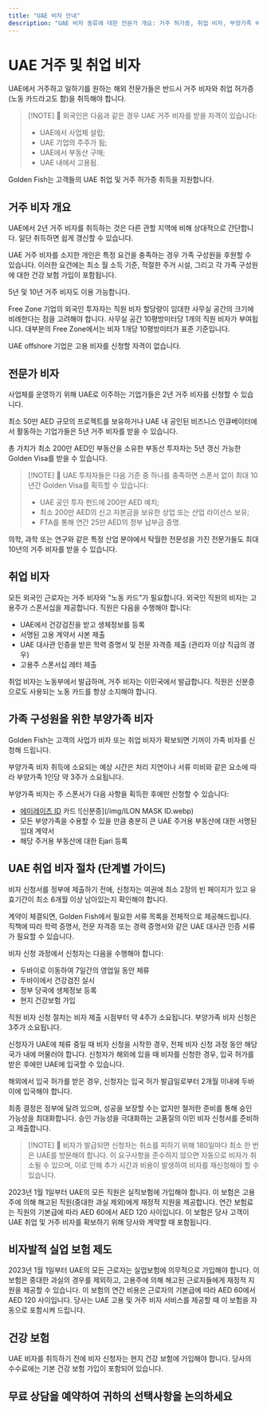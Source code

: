 ```yaml
---
title: "UAE 비자 안내"
description: "UAE 비자 종류에 대한 전문가 개요: 거주 허가증, 취업 비자, 부양가족 비자. 요구사항과 처리 과정에 대해 알아야 할 모든 것."
---
```


# UAE 거주 및 취업 비자

UAE에서 거주하고 일하기를 원하는 해외 전문가들은 반드시 거주 비자와 취업 허가증(노동 카드라고도 함)을 취득해야 합니다.

> [!NOTE] 💚 외국인은 다음과 같은 경우 UAE 거주 비자를 받을 자격이 있습니다:
>
> - UAE에서 사업체 설립;
> - UAE 기업의 주주가 됨;
> - UAE에서 부동산 구매;
> - UAE 내에서 고용됨.

Golden Fish는 고객들의 UAE 취업 및 거주 허가증 취득을 지원합니다.

## 거주 비자 개요

UAE에서 2년 거주 비자를 취득하는 것은 다른 관할 지역에 비해 상대적으로 간단합니다. 일단 취득하면 쉽게 갱신할 수 있습니다.

UAE 거주 비자를 소지한 개인은 특정 요건을 충족하는 경우 가족 구성원을 후원할 수 있습니다. 이러한 요건에는 최소 월 소득 기준, 적절한 주거 시설, 그리고 각 가족 구성원에 대한 건강 보험 가입이 포함됩니다.

5년 및 10년 거주 비자도 이용 가능합니다.

Free Zone 기업의 외국인 투자자는 직원 비자 할당량이 임대한 사무실 공간의 크기에 비례한다는 점을 고려해야 합니다. 사무실 공간 10평방미터당 1개의 직원 비자가 부여됩니다. 대부분의 Free Zone에서는 비자 1개당 10평방미터가 표준 기준입니다.

UAE offshore 기업은 고용 비자를 신청할 자격이 없습니다.

## 전문가 비자

사업체를 운영하기 위해 UAE로 이주하는 기업가들은 2년 거주 비자를 신청할 수 있습니다.

최소 50만 AED 규모의 프로젝트를 보유하거나 UAE 내 공인된 비즈니스 인큐베이터에서 활동하는 기업가들은 5년 거주 비자를 받을 수 있습니다.

총 가치가 최소 200만 AED인 부동산을 소유한 부동산 투자자는 5년 갱신 가능한 Golden Visa를 받을 수 있습니다.

> [!NOTE] 💚 UAE 투자자들은 다음 기준 중 하나를 충족하면 스폰서 없이 최대 10년간 Golden Visa를 획득할 수 있습니다:
>
> - UAE 공인 투자 펀드에 200만 AED 예치;
> - 최소 200만 AED의 신고 자본금을 보유한 상업 또는 산업 라이선스 보유;
> - FTA를 통해 연간 25만 AED의 정부 납부금 증명.

의학, 과학 또는 연구와 같은 특정 산업 분야에서 탁월한 전문성을 가진 전문가들도 최대 10년의 거주 비자를 받을 수 있습니다.

## 취업 비자

모든 외국인 근로자는 거주 비자와 "노동 카드"가 필요합니다. 외국인 직원의 비자는 고용주가 스폰서십을 제공합니다. 직원은 다음을 수행해야 합니다:

- UAE에서 건강검진을 받고 생체정보를 등록
- 서명된 고용 계약서 사본 제출
- UAE 대사관 인증을 받은 학력 증명서 및 전문 자격증 제출 (관리자 이상 직급의 경우)
- 고용주 스폰서십 레터 제출

취업 비자는 노동부에서 발급하며, 거주 비자는 이민국에서 발급합니다. 직원은 신분증으로도 사용되는 노동 카드를 항상 소지해야 합니다.

## 가족 구성원을 위한 부양가족 비자

Golden Fish는 고객의 사업가 비자 또는 취업 비자가 확보되면 기꺼이 가족 비자를 신청해 드립니다.

부양가족 비자 취득에 소요되는 예상 시간은 처리 지연이나 서류 미비와 같은 요소에 따라 부양가족 1인당 약 3주가 소요됩니다.

부양가족 비자는 주 스폰서가 다음 사항을 획득한 후에만 신청할 수 있습니다:

- [에미레이츠 ID](https://u.ae/en/information-and-services/visa-and-emirates-id/emirates-id) 카드 ![신분증](/img/ILON MASK ID.webp)
- 모든 부양가족을 수용할 수 있을 만큼 충분히 큰 UAE 주거용 부동산에 대한 서명된 임대 계약서
- 해당 주거용 부동산에 대한 Ejari 등록

## UAE 취업 비자 절차 (단계별 가이드)

비자 신청서를 정부에 제출하기 전에, 신청자는 여권에 최소 2장의 빈 페이지가 있고 유효기간이 최소 6개월 이상 남아있는지 확인해야 합니다.

계약이 체결되면, Golden Fish에서 필요한 서류 목록을 전체적으로 제공해드립니다. 직책에 따라 학력 증명서, 전문 자격증 또는 경력 증명서와 같은 UAE 대사관 인증 서류가 필요할 수 있습니다.

비자 신청 과정에서 신청자는 다음을 수행해야 합니다:

- 두바이로 이동하여 7일간의 영업일 동안 체류
- 두바이에서 건강검진 실시
- 정부 당국에 생체정보 등록
- 현지 건강보험 가입

직원 비자 신청 절차는 비자 제출 시점부터 약 4주가 소요됩니다. 부양가족 비자 신청은 3주가 소요됩니다.

신청자가 UAE에 체류 중일 때 비자 신청을 시작한 경우, 전체 비자 신청 과정 동안 해당 국가 내에 머물러야 합니다. 신청자가 해외에 있을 때 비자를 신청한 경우, 입국 허가를 받은 후에만 UAE에 입국할 수 있습니다.

해외에서 입국 허가를 받은 경우, 신청자는 입국 허가 발급일로부터 2개월 이내에 두바이에 입국해야 합니다.

최종 결정은 정부에 달려 있으며, 성공을 보장할 수는 없지만 철저한 준비를 통해 승인 가능성을 최대화합니다. 승인 가능성을 극대화하는 고품질의 이민 비자 신청서를 준비하고 제출합니다.

> [!NOTE] 💚 비자가 발급되면 신청자는 취소를 피하기 위해 180일마다 최소 한 번은 UAE를 방문해야 합니다.
> 이 요구사항을 준수하지 않으면 자동으로 비자가 취소될 수 있으며, 이로 인해 추가 시간과 비용이 발생하여 비자를 재신청해야 할 수 있습니다.

2023년 1월 1일부터 UAE의 모든 직원은 실직보험에 가입해야 합니다. 이 보험은 고용주에 의해 해고된 직원(중대한 과실 제외)에게 재정적 지원을 제공합니다. 연간 보험료는 직원의 기본급에 따라 AED 60에서 AED 120 사이입니다. 이 보험은 당사 고객이 UAE 취업 및 거주 비자를 확보하기 위해 당사와 계약할 때 포함됩니다.

## 비자발적 실업 보험 제도

2023년 1월 1일부터 UAE의 모든 근로자는 실업보험에 의무적으로 가입해야 합니다. 이 보험은 중대한 과실의 경우를 제외하고, 고용주에 의해 해고된 근로자들에게 재정적 지원을 제공할 수 있습니다. 이 보험의 연간 비용은 근로자의 기본급에 따라 AED 60에서 AED 120 사이입니다. 당사는 UAE 고용 및 거주 비자 서비스를 제공할 때 이 보험을 자동으로 포함시켜 드립니다.

## 건강 보험

UAE 비자를 취득하기 전에 비자 신청자는 현지 건강 보험에 가입해야 합니다. 당사의 수수료에는 기본 건강 보험 가입이 포함되어 있습니다.

## 무료 상담을 예약하여 귀하의 선택사항을 논의하세요

<ContactForm 
  mediaUrl="/img/iStock-2185912945.mp4"
  redirectUrl="https://goldenfish.ae/uae-business/company-registration/golden-visa" 
  selectLabel="UAE 비자 유형 *"
  selectPlaceholder="비자 유형을 선택하세요"
  messagePlaceholder="귀하의 상황과 요구사항을 설명해 주세요"
  :selectOptions="[
    '💼 취업 비자 + 노동 카드',
    '👨‍💼 기업가 비자 (2년)',
    '🏢 Free Zone 기업 비자',
    '👨‍👩‍👧‍👦 가족 부양 비자',
    '💳 Emirates ID 신청',
    '💵 월 급여 AED 30K 이상',
    '❓ 기타 비자 서비스',
    '💰 Golden Visa 자격 확인 ➡️',
  ]"/>
